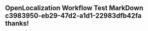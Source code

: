 <properties
ms.topic="hero-topic"
ms.test1="hero-topic"
ms.test2="test"/>

## OpenLocalization Workflow Test MarkDown c3983950-eb29-47d2-a1d1-22983dfb42fa thanks!
